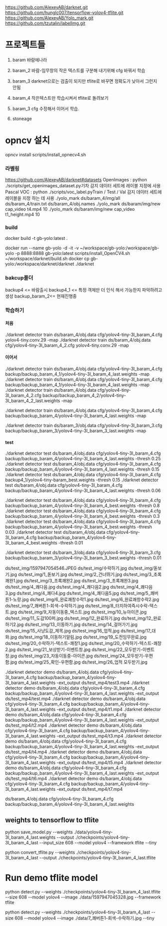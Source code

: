 
https://github.com/AlexeyAB/darknet.git
https://github.com/hunglc007/tensorflow-yolov4-tflite.git
https://github.com/AlexeyAB/Yolo_mark.git
https://github.com/tzutalin/labelImg.git

# 프로젝트들
1. baram 바람에나라
2. baram_2 
	바람-임무창의 작은 텍스트를 구분해 내기위해 cfg 바꿔서 학습
3. baram_3
	darknet으로는 검출이 되지만  tflite로 바꾸면 정확도가 낮아서 그런지 안됨
4. baram_4
	작은텍스트만 학습시켜서 tflite로 돌려보기
5. baram_3 cfg 수정해서 이어서 학습.
	

3. stoneage


# opncv 설치
opncv install
scripts/install_opnecv4.sh

### 라벨링
https://github.com/AlexeyAB/darknet#datasets
OpenImages : python ./scripts/get_openimages_dataset.py기차 감지 데이터 세트에 레이블 지정에 사용
Pascal VOC : python ./scripts/voc_label.pyTrain / Test / Val 감지 데이터 세트에 레이블을 지정 하는 데 사용
./yolo_mark ds/baram_4/img/all ds/baram_4/train.txt ds/baram_4/obj.names
./yolo_mark ds/baram/img/new cap_video t4.mp4 10
./yolo_mark ds/baram/img/new cap_video t1_height.mp4 10

### build 
docker build -t gb-yolo:latest .  

docker run  --name gb-yolo -d -it -v ~/workspace/gb-yolo:/workspace/gb-yolo -p 8888:8888  gb-yolo:latest
scripts/install_OpenCV4.sh
~/workspace/darknet/build.sh
docker cp gb-yolo:/workspace/darknet/darknet ./darknet

### bakcup폴더
backup4 <= 바람출시
backup4_1 <= 특정 객체만 더 인식 해서 가능한지 파악하려고 생성
backup_baram_2<= 현재진행중


### 학습하기
#### 처음
./darknet detector train ds/baram_4/obj.data cfg/yolov4-tiny-3l_baram_4.cfg yolov4-tiny.conv.29  -map
./darknet detector train ds/baram_4/obj.data cfg/yolov4-tiny-3l_baram_4_2.cfg yolov4-tiny.conv.29  -map
#### 이어서
./darknet detector train ds/baram_4/obj.data cfg/yolov4-tiny-3l_baram_4.cfg backup/backup_baram_4_1/yolov4-tiny-3l_baram_4_last.weights  -map 
./darknet detector train ds/baram_4/obj.data cfg/yolov4-tiny-3l_baram_4.cfg backup/backup_baram_4_1/yolov4-tiny-3l_baram_4_last.weights  -map 
./darknet detector train ds/baram_4/obj.data cfg/yolov4-tiny-3l_baram_4_2.cfg backup/backup_baram_4_2/yolov4-tiny-3l_baram_4_2_last.weights  -map 

./darknet detector train ds/baram_4/obj.data cfg/yolov4-tiny-3l_baram_4.cfg backup/backup_baram_4/yolov4-tiny-3l_baram_4_last.weights  -map 

./darknet detector train ds/baram_3/obj.data cfg/yolov4-tiny-3l_baram_3.cfg backup/backup_baram_3/yolov4-tiny-3l_baram_3_last.weights  -map 
#### test
./darknet detector test ds/baram_4/obj.data cfg/yolov4-tiny-3l_baram_4.cfg backup/backup_baram_4/yolov4-tiny-3l_baram_4_last.weights -thresh 0.25
./darknet detector test ds/baram_4/obj.data cfg/yolov4-tiny-3l_baram_4.cfg backup/backup_baram_4/yolov4-tiny-3l_baram_4_last.weights -thresh 0.15
./darknet detector test ds/baram_4/obj.data cfg/yolov4-tiny-3l_baram_4.cfg backup4_1/yolov4-tiny-baram_best.weights -thresh 0.15
./darknet detector test ds/baram_4/obj.data cfg/yolov4-tiny-3l_baram_4.cfg backup/backup_baram_4/yolov4-tiny-3l_baram_4_last.weights -thresh 0.06

 ./darknet detector test ds/baram_4/obj.data cfg/yolov4-tiny-3l_baram_4.cfg backup/backup_baram_4/yolov4-tiny-3l_baram_4_best.weights -thresh 0.8
 ./darknet detector test ds/baram_4/obj.data cfg/yolov4-tiny-3l_baram_4.cfg backup/backup_baram_4/yolov4-tiny-3l_baram_4_best.weights -thresh 0.3
./darknet detector test ds/baram_4/obj.data cfg/yolov4-tiny-3l_baram_4.cfg backup/backup_baram_4/yolov4-tiny-3l_baram_4_best.weights -thresh 0.03
./darknet detector test ds/baram_4/obj.data cfg/yolov4-tiny-3l_baram_4.cfg backup/backup_baram_4/yolov4-tiny-3l_baram_4_best.weights -thresh 0.01

./darknet detector test ds/baram_3/obj.data cfg/yolov4-tiny-3l_baram_3.cfg backup/backup_baram_3/yolov4-tiny-3l_baram_3_best.weights -thresh 0.01

ds/test_img/1597947054546.JPEG
ds/test_img/수락하기.jpg
ds/test_img/돋보기.jpg
ds/test_img/1_돋보기.jpg
ds/test_img/2_건너뛰기.jpg
ds/test_img/3_초록쾌완1.jpg
ds/test_img/3_초록쾌완2.jpg
ds/test_img/3_초록쾌완3.jpg
ds/test_img/4_쾌다음.jpg
ds/test_img/4_쾌다음2.jpg
ds/test_img/4_쾌다음3.jpg
ds/test_img/4_쾌다4.jpg
ds/test_img/4_쾌다음5.jpg
ds/test_img/5_쾌버튼1-노랑.jpg
ds/test_img/6_완료쾌창수락1.jpg
ds/test_img/6_완료쾌창수락2.jpg
ds/test_img/7_쾌버튼1-회색-수락하기.jpg
ds/test_img/8_터치하여즉시수락-텍스트.jpg
ds/test_img/9_자동이동중_텍스트.jpg
ds/test_img/10_뉴아이콘.jpg
ds/test_img/11_도감100퍼.jpg
ds/test_img/12_완료하기.jpg
ds/test_img/12_완료하기2.jpg
ds/test_img/13_이동하기.jpg
ds/test_img/14_걸어가기.jpg
ds/test_img/15_사냥도감_제목.jpg
ds/test_img/16_업적.jpg
ds/test_img/17_대화.jpg
ds/test_img/18_이동하기알림.jpg
ds/test_img/19_도전임무완료.jpg
ds/test_img/20_수락하기-텍스트-쾌창1.jpg
ds/test_img/20_수락하기-텍스트-쾌창2.jpg
ds/test_img/21_보상받기-이벤트창.jpg
ds/test_img/22_모두받기-이벤트창.jpg
ds/test_img/23_자동이동중-아이콘.jpg
ds/test_img/24_모두받기-우편함.jpg
ds/test_img/25_확인-우편함.jpg
ds/test_img/26_업적 모두받기.jpg


./darknet detector demo ds/baram_4/obj.data cfg/yolov4-tiny-3l_baram_4.cfg backup/backup_baram_4/yolov4-tiny-3l_baram_4_last.weights -ext_output ds/test_mp4/test3.mp4
./darknet detector demo ds/baram_4/obj.data cfg/yolov4-tiny-3l_baram_4.cfg backup/backup_baram_4/yolov4-tiny-3l_baram_4_last.weights -ext_output ds/test_mp4/test.mp4
./darknet detector demo ds/baram_4/obj.data cfg/yolov4-tiny-3l_baram_4.cfg backup/backup_baram_4/yolov4-tiny-3l_baram_4_last.weights -ext_output ds/test_mp4/t1.mp4
./darknet detector demo ds/baram_4/obj.data cfg/yolov4-tiny-3l_baram_4.cfg backup/backup_baram_4/yolov4-tiny-3l_baram_4_last.weights -ext_output ds/test_mp4/t2.mp4
./darknet detector demo ds/baram_4/obj.data cfg/yolov4-tiny-3l_baram_4.cfg backup/backup_baram_4/yolov4-tiny-3l_baram_4_last.weights -ext_output ds/test_mp4/t3.mp4
./darknet detector demo ds/baram_4/obj.data cfg/yolov4-tiny-3l_baram_4.cfg backup/backup_baram_4/yolov4-tiny-3l_baram_4_last.weights -ext_output ds/test_mp4/t4.mp4
./darknet detector demo ds/baram_4/obj.data cfg/yolov4-tiny-3l_baram_4.cfg backup/backup_baram_4/yolov4-tiny-3l_baram_4_last.weights -ext_output ds/test_mp4/t5.mp4
./darknet detector demo ds/baram_4/obj.data cfg/yolov4-tiny-3l_baram_4.cfg backup/backup_baram_4/yolov4-tiny-3l_baram_4_last.weights -ext_output ds/test_mp4/t6.mp4
./darknet detector demo ds/baram_4/obj.data cfg/yolov4-tiny-3l_baram_4.cfg backup/backup_baram_4/yolov4-tiny-3l_baram_4_last.weights -ext_output ds/test_mp4/t7.mp4

ds/baram_4/obj.data cfg/yolov4-tiny-3l_baram_4.cfg backup/backup_baram_4/yolov4-tiny-3l_baram_4_last.weights 
## weights to tensorflow  to tflite
python save_model.py --weights ./data/yolov4-tiny-3l_baram_4_last.weights --output ./checkpoints/yolov4-tiny-3l_baram_4_last --input_size 608 --model yolov4 --framework tflite --tiny

python convert_tflite.py --weights ./checkpoints/yolov4-tiny-3l_baram_4_last --output ./checkpoints/yolov4-tiny-3l_baram_4_last.tflite


# Run demo tflite model
python detect.py --weights ./checkpoints/yolov4-tiny-3l_baram_4_last.tflite --size 608 --model yolov4 --image ./data/1597947045328.jpg --framework tflite

python detect.py --weights ./checkpoints/yolov4-tiny-3l_baram_4_last --size 608 --model yolov4 --image ./data/7_쾌버튼1-회색-수락하기.jpg --tiny

